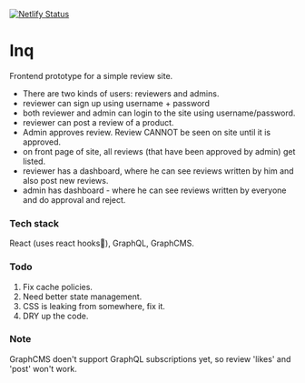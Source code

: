 [![Netlify Status](https://api.netlify.com/api/v1/badges/adb3887e-4a9f-48c9-b25f-f65ebdfeb2bc/deploy-status)](https://app.netlify.com/sites/inq/deploys)

# Inq

Frontend prototype for a simple review site.

- There are two kinds of users: reviewers and admins.
- reviewer can sign up using username + password
- both reviewer and admin can login to the site using username/password.  
- reviewer can post a review of a product.
- Admin approves review. Review CANNOT be seen on site until it is approved.
- on front page of site, all reviews (that have been approved by admin) get listed.
- reviewer has a dashboard, where he can see reviews written by him and also post new reviews.
- admin has dashboard - where he can see reviews written by everyone and do approval and reject. 

### Tech stack

React (uses react hooks🥳), GraphQL, GraphCMS.

### Todo

1. Fix cache policies.
2. Need better state management.
3. CSS is leaking from somewhere, fix it.
4. DRY up the code.

### Note

GraphCMS doen't support GraphQL subscriptions yet, so review 'likes' and 'post' won't work.
